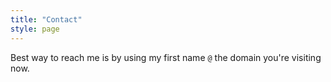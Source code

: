 ```yaml
---
title: "Contact"
style: page
---
```


Best way to reach me is by using my first name `@` the domain you're visiting now.
